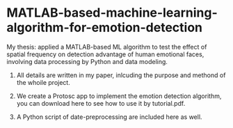 # MATLAB-based-machine-learning-algorithm-for-emotion-detection
My thesis: applied a MATLAB-based ML algorithm to test the effect of spatial frequency on detection advantage of human emotional faces, involving data processing by Python and data modeling.

1) All details are written in my paper, inlcuding the purpose and methond of the whoile project.

2) We create a Protosc app to implement the emotion detection algorithm, you can download here to see how to use it by tutorial.pdf.

3) A Python script of date-preprocessing are included here as well.
